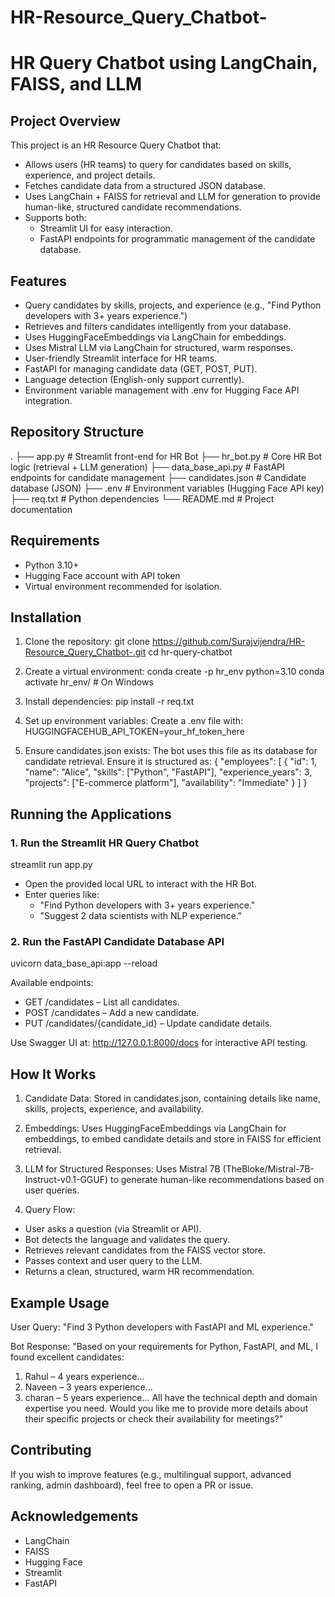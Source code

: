 # HR-Resource_Query_Chatbot-

# HR Query Chatbot using LangChain, FAISS, and LLM

## Project Overview

This project is an HR Resource Query Chatbot that:
- Allows users (HR teams) to query for candidates based on skills, experience, and project details.
- Fetches candidate data from a structured JSON database.
- Uses LangChain + FAISS for retrieval and LLM for generation to provide human-like, structured candidate recommendations.
- Supports both:
  - Streamlit UI for easy interaction.
  - FastAPI endpoints for programmatic management of the candidate database.

## Features

- Query candidates by skills, projects, and experience (e.g., "Find Python developers with 3+ years experience.")
- Retrieves and filters candidates intelligently from your database.
- Uses HuggingFaceEmbeddings via LangChain for embeddings.
- Uses Mistral LLM via LangChain for structured, warm responses.
- User-friendly Streamlit interface for HR teams.
- FastAPI for managing candidate data (GET, POST, PUT).
- Language detection (English-only support currently).
- Environment variable management with .env for Hugging Face API integration.

## Repository Structure

.
├── app.py                  # Streamlit front-end for HR Bot
├── hr_bot.py               # Core HR Bot logic (retrieval + LLM generation)
├── data_base_api.py        # FastAPI endpoints for candidate management
├── candidates.json         # Candidate database (JSON)
├── .env                    # Environment variables (Hugging Face API key)
├── req.txt        # Python dependencies
└── README.md               # Project documentation

## Requirements

- Python 3.10+
- Hugging Face account with API token
- Virtual environment recommended for isolation.

## Installation

1. Clone the repository:
git clone https://github.com/Surajvijendra/HR-Resource_Query_Chatbot-.git
cd hr-query-chatbot

2. Create a virtual environment:
conda create -p hr_env python=3.10
conda activate hr_env/         # On Windows

3. Install dependencies:
pip install -r req.txt

4. Set up environment variables:
Create a .env file with:
HUGGINGFACEHUB_API_TOKEN=your_hf_token_here

5. Ensure candidates.json exists:
The bot uses this file as its database for candidate retrieval. Ensure it is structured as:
{
  "employees": [
    {
      "id": 1,
      "name": "Alice",
      "skills": ["Python", "FastAPI"],
      "experience_years": 3,
      "projects": ["E-commerce platform"],
      "availability": "Immediate"
    }
  ]
}

## Running the Applications

### 1. Run the Streamlit HR Query Chatbot

streamlit run app.py

- Open the provided local URL to interact with the HR Bot.
- Enter queries like:
  - "Find Python developers with 3+ years experience."
  - "Suggest 2 data scientists with NLP experience."

### 2. Run the FastAPI Candidate Database API

uvicorn data_base_api:app --reload

Available endpoints:

- GET /candidates – List all candidates.
- POST /candidates – Add a new candidate.
- PUT /candidates/{candidate_id} – Update candidate details.

Use Swagger UI at:
http://127.0.0.1:8000/docs
for interactive API testing.

## How It Works

1. Candidate Data:
Stored in candidates.json, containing details like name, skills, projects, experience, and availability.

2. Embeddings:
Uses HuggingFaceEmbeddings via LangChain for embeddings, to embed candidate details and store in FAISS for efficient retrieval.

3. LLM for Structured Responses:
Uses Mistral 7B (TheBloke/Mistral-7B-Instruct-v0.1-GGUF) to generate human-like recommendations based on user queries.

4. Query Flow:
- User asks a question (via Streamlit or API).
- Bot detects the language and validates the query.
- Retrieves relevant candidates from the FAISS vector store.
- Passes context and user query to the LLM.
- Returns a clean, structured, warm HR recommendation.

## Example Usage

User Query:
"Find 3 Python developers with FastAPI and ML experience."

Bot Response:
"Based on your requirements for Python, FastAPI, and ML, I found excellent candidates:
1) Rahul – 4 years experience...
2) Naveen – 3 years experience...
3) charan – 5 years experience...
All have the technical depth and domain expertise you need. Would you like me to provide more details about their specific projects or check their availability for meetings?"

## Contributing

If you wish to improve features (e.g., multilingual support, advanced ranking, admin dashboard), feel free to open a PR or issue.


## Acknowledgements

- LangChain
- FAISS
- Hugging Face
- Streamlit
- FastAPI

